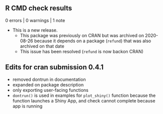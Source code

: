 ## R CMD check results

0 errors | 0 warnings | 1 note

* This is a new release.
  * This package was previously on CRAN but was archived on 2020-08-26 because it depends on a package (`refund`) that was also archived on that date
  * This issue has been resolved (`refund` is now backon CRAN)


## Edits for cran submission 0.4.1

* removed dontrun in documentation
* expanded on package description
* only exporting user-facing functions
* `dontrun()` is used in examples for `plot_shiny()` function because the function launches a Shiny App, and check cannot complete because app is running
